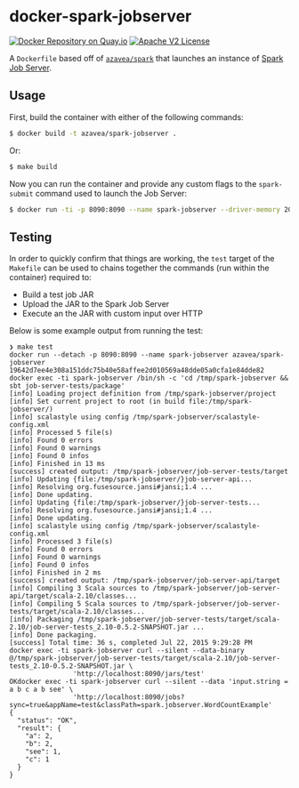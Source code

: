 # docker-spark-jobserver

[![Docker Repository on Quay.io](https://quay.io/repository/azavea/spark-jobserver/status "Docker Repository on Quay.io")](https://quay.io/repository/azavea/spark-jobserver)
[![Apache V2 License](http://img.shields.io/badge/license-Apache%20V2-blue.svg)](https://github.com/azavea/docker-spark-jobserver/blob/develop/LICENSE)

A `Dockerfile` based off of [`azavea/spark`](https://quay.io/repository/azavea/spark) that launches an instance of [Spark Job Server](https://github.com/spark-jobserver/spark-jobserver).

## Usage

First, build the container with either of the following commands:

```bash
$ docker build -t azavea/spark-jobserver .
```

Or:

```bash
$ make build
```

Now you can run the container and provide any custom flags to the `spark-submit` command used to launch the Job Server:

```bash
$ docker run -ti -p 8090:8090 --name spark-jobserver --driver-memory 2G
```

## Testing

In order to quickly confirm that things are working, the `test` target of the `Makefile` can be used to chains together the commands (run within the container) required to:

- Build a test job JAR
- Upload the JAR to the Spark Job Server
- Execute an the JAR with custom input over HTTP

Below is some example output from running the test:

```
❯ make test
docker run --detach -p 8090:8090 --name spark-jobserver azavea/spark-jobserver
19642d7ee4e308a151ddc75b40e58affee2d010569a48dde05a0cfa1e84dde82
docker exec -ti spark-jobserver /bin/sh -c 'cd /tmp/spark-jobserver && sbt job-server-tests/package'
[info] Loading project definition from /tmp/spark-jobserver/project
[info] Set current project to root (in build file:/tmp/spark-jobserver/)
[info] scalastyle using config /tmp/spark-jobserver/scalastyle-config.xml
[info] Processed 5 file(s)
[info] Found 0 errors
[info] Found 0 warnings
[info] Found 0 infos
[info] Finished in 13 ms
[success] created output: /tmp/spark-jobserver/job-server-tests/target
[info] Updating {file:/tmp/spark-jobserver/}job-server-api...
[info] Resolving org.fusesource.jansi#jansi;1.4 ...
[info] Done updating.
[info] Updating {file:/tmp/spark-jobserver/}job-server-tests...
[info] Resolving org.fusesource.jansi#jansi;1.4 ...
[info] Done updating.
[info] scalastyle using config /tmp/spark-jobserver/scalastyle-config.xml
[info] Processed 3 file(s)
[info] Found 0 errors
[info] Found 0 warnings
[info] Found 0 infos
[info] Finished in 2 ms
[success] created output: /tmp/spark-jobserver/job-server-api/target
[info] Compiling 3 Scala sources to /tmp/spark-jobserver/job-server-api/target/scala-2.10/classes...
[info] Compiling 5 Scala sources to /tmp/spark-jobserver/job-server-tests/target/scala-2.10/classes...
[info] Packaging /tmp/spark-jobserver/job-server-tests/target/scala-2.10/job-server-tests_2.10-0.5.2-SNAPSHOT.jar ...
[info] Done packaging.
[success] Total time: 36 s, completed Jul 22, 2015 9:29:28 PM
docker exec -ti spark-jobserver curl --silent --data-binary @/tmp/spark-jobserver/job-server-tests/target/scala-2.10/job-server-tests_2.10-0.5.2-SNAPSHOT.jar \
                'http://localhost:8090/jars/test'
OKdocker exec -ti spark-jobserver curl --silent --data 'input.string = a b c a b see' \
                'http://localhost:8090/jobs?sync=true&appName=test&classPath=spark.jobserver.WordCountExample'
{
  "status": "OK",
  "result": {
    "a": 2,
    "b": 2,
    "see": 1,
    "c": 1
  }
}
```
